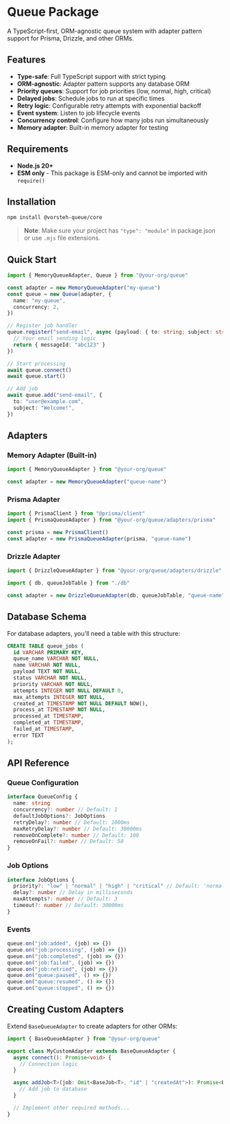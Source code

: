 # Queue Package

A TypeScript-first, ORM-agnostic queue system with adapter pattern support for Prisma, Drizzle, and other ORMs.

## Features

- **Type-safe**: Full TypeScript support with strict typing
- **ORM-agnostic**: Adapter pattern supports any database ORM
- **Priority queues**: Support for job priorities (low, normal, high, critical)
- **Delayed jobs**: Schedule jobs to run at specific times
- **Retry logic**: Configurable retry attempts with exponential backoff
- **Event system**: Listen to job lifecycle events
- **Concurrency control**: Configure how many jobs run simultaneously
- **Memory adapter**: Built-in memory adapter for testing

## Requirements

- **Node.js 20+**
- **ESM only** - This package is ESM-only and cannot be imported with `require()`

## Installation

```bash
npm install @vorsteh-queue/core
```

> **Note**: Make sure your project has `"type": "module"` in package.json or use `.mjs` file extensions.

## Quick Start

```typescript
import { MemoryQueueAdapter, Queue } from "@your-org/queue"

const adapter = new MemoryQueueAdapter("my-queue")
const queue = new Queue(adapter, {
  name: "my-queue",
  concurrency: 2,
})

// Register job handler
queue.register("send-email", async (payload: { to: string; subject: string }) => {
  // Your email sending logic
  return { messageId: "abc123" }
})

// Start processing
await queue.connect()
await queue.start()

// Add job
await queue.add("send-email", {
  to: "user@example.com",
  subject: "Welcome!",
})
```

## Adapters

### Memory Adapter (Built-in)

```typescript
import { MemoryQueueAdapter } from "@your-org/queue"

const adapter = new MemoryQueueAdapter("queue-name")
```

### Prisma Adapter

```typescript
import { PrismaClient } from "@prisma/client"
import { PrismaQueueAdapter } from "@your-org/queue/adapters/prisma"

const prisma = new PrismaClient()
const adapter = new PrismaQueueAdapter(prisma, "queue-name")
```

### Drizzle Adapter

```typescript
import { DrizzleQueueAdapter } from "@your-org/queue/adapters/drizzle"

import { db, queueJobTable } from "./db"

const adapter = new DrizzleQueueAdapter(db, queueJobTable, "queue-name")
```

## Database Schema

For database adapters, you'll need a table with this structure:

```sql
CREATE TABLE queue_jobs (
  id VARCHAR PRIMARY KEY,
  queue_name VARCHAR NOT NULL,
  name VARCHAR NOT NULL,
  payload TEXT NOT NULL,
  status VARCHAR NOT NULL,
  priority VARCHAR NOT NULL,
  attempts INTEGER NOT NULL DEFAULT 0,
  max_attempts INTEGER NOT NULL,
  created_at TIMESTAMP NOT NULL DEFAULT NOW(),
  process_at TIMESTAMP NOT NULL,
  processed_at TIMESTAMP,
  completed_at TIMESTAMP,
  failed_at TIMESTAMP,
  error TEXT
);
```

## API Reference

### Queue Configuration

```typescript
interface QueueConfig {
  name: string
  concurrency?: number // Default: 1
  defaultJobOptions?: JobOptions
  retryDelay?: number // Default: 1000ms
  maxRetryDelay?: number // Default: 30000ms
  removeOnComplete?: number // Default: 100
  removeOnFail?: number // Default: 50
}
```

### Job Options

```typescript
interface JobOptions {
  priority?: "low" | "normal" | "high" | "critical" // Default: 'normal'
  delay?: number // Delay in milliseconds
  maxAttempts?: number // Default: 3
  timeout?: number // Default: 30000ms
}
```

### Events

```typescript
queue.on("job:added", (job) => {})
queue.on("job:processing", (job) => {})
queue.on("job:completed", (job) => {})
queue.on("job:failed", (job) => {})
queue.on("job:retried", (job) => {})
queue.on("queue:paused", () => {})
queue.on("queue:resumed", () => {})
queue.on("queue:stopped", () => {})
```

## Creating Custom Adapters

Extend `BaseQueueAdapter` to create adapters for other ORMs:

```typescript
import { BaseQueueAdapter } from "@your-org/queue"

export class MyCustomAdapter extends BaseQueueAdapter {
  async connect(): Promise<void> {
    // Connection logic
  }

  async addJob<T>(job: Omit<BaseJob<T>, "id" | "createdAt">): Promise<BaseJob<T>> {
    // Add job to database
  }

  // Implement other required methods...
}
```
